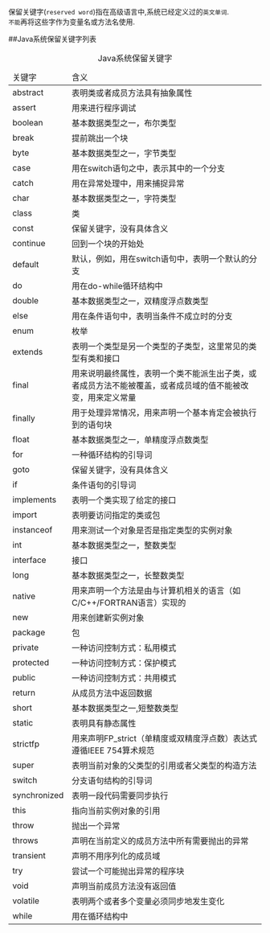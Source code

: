 保留关键字(`reserved word`)指在高级语言中,系统已经定义过的`英文单词`.   
`不能`再将这些字作为变量名或方法名使用.   

##Java系统保留关键字列表
<table class="table table-bordered table-responsive">
    <caption>Java系统保留关键字</caption>
    <thead>
        <tr class="info">
            <td>关键字</td>
            <td>含义</td>
        </tr>
    </thead>
    <tbody>
        <tr>
            <td>abstract</td>
            <td>表明类或者成员方法具有抽象属性</td>
        </tr>
        <tr class="active">
            <td>assert</td>
            <td>用来进行程序调试</td>
        </tr>
        <tr>
            <td>boolean</td>
            <td>基本数据类型之一，布尔类型</td>
        </tr>
        <tr class="active">
            <td>break</td>
            <td>提前跳出一个块</td>
        </tr>
        <tr>
            <td>byte</td>
            <td>基本数据类型之一，字节类型</td>
        </tr>
        <tr class="active">
            <td>case</td>
            <td>用在switch语句之中，表示其中的一个分支</td>
        </tr>
        <tr>
            <td>catch</td>
            <td>用在异常处理中，用来捕捉异常</td>
        </tr>
        <tr class="active">
            <td>char</td>
            <td>基本数据类型之一，字符类型</td>
        </tr>
        <tr>
            <td>class</td>
            <td>类</td>
        </tr>
        <tr>
            <td>const</td>
            <td>保留关键字，没有具体含义</td>
        </tr>
        <tr class="active">
            <td>continue</td>
            <td>回到一个块的开始处</td>
        </tr>
        <tr>
            <td>default</td>
            <td>默认，例如，用在switch语句中，表明一个默认的分支</td>
        </tr>
        <tr class="active">
            <td>do</td>
            <td>用在do-while循环结构中</td>
        </tr>
        <tr>
            <td>double</td>
            <td>基本数据类型之一，双精度浮点数类型</td>
        </tr>
        <tr class="active">
            <td>else</td>
            <td>用在条件语句中，表明当条件不成立时的分支</td>
        </tr>
        <tr>
            <td>enum</td>
            <td>枚举</td>
        </tr>
        <tr class="active">
            <td>extends</td>
            <td>表明一个类型是另一个类型的子类型，这里常见的类型有类和接口</td>
        </tr>
        <tr>
            <td>final</td>
            <td>用来说明最终属性，表明一个类不能派生出子类，或者成员方法不能被覆盖，或者成员域的值不能被改变，用来定义常量</td>
        </tr>
        <tr class="active">
            <td>finally</td>
            <td>用于处理异常情况，用来声明一个基本肯定会被执行到的语句块</td>
        </tr>
        <tr>
            <td>float</td>
            <td>基本数据类型之一，单精度浮点数类型</td>
        </tr>
        <tr class="active">
            <td>for</td>
            <td>一种循环结构的引导词</td>
        </tr>
        <tr>
            <td>goto</td>
            <td>保留关键字，没有具体含义</td>
        </tr>
        <tr class="active">
            <td>if</td>
            <td>条件语句的引导词</td>
        </tr>
        <tr>
            <td>implements</td>
            <td>表明一个类实现了给定的接口</td>
        </tr>
        <tr class="active">
            <td>import</td>
            <td>表明要访问指定的类或包</td>
        </tr>
        <tr>
            <td>instanceof</td>
            <td>用来测试一个对象是否是指定类型的实例对象</td>
        </tr>
        <tr class="active">
            <td>int</td>
            <td>基本数据类型之一，整数类型</td>
        </tr>
        <tr>
            <td>interface</td>
            <td>接口</td>
        </tr>
        <tr class="active">
            <td>long</td>
            <td>基本数据类型之一，长整数类型</td>
        </tr>
        <tr>
            <td>native</td>
            <td>用来声明一个方法是由与计算机相关的语言（如C/C++/FORTRAN语言）实现的</td>
        </tr>
        <tr class="active">
            <td>new</td>
            <td>用来创建新实例对象</td>
        </tr>
        <tr>
            <td>package</td>
            <td>包</td>
        </tr>
        <tr class="active">
            <td>private</td>
            <td>一种访问控制方式：私用模式</td>
        </tr>
        <tr>
            <td>protected</td>
            <td>一种访问控制方式：保护模式</td>
        </tr>
        <tr class="active">
            <td>public</td>
            <td>一种访问控制方式：共用模式</td>
        </tr>
        <tr>
            <td>return</td>
            <td>从成员方法中返回数据</td>
        </tr>
        <tr class="active">
            <td>short</td>
            <td>基本数据类型之一,短整数类型</td>
        </tr>
        <tr>
            <td>static</td>
            <td>表明具有静态属性</td>
        </tr>
        <tr class="active">
            <td>strictfp</td>
            <td>用来声明FP_strict（单精度或双精度浮点数）表达式遵循IEEE
                754算术规范
            </td>
        </tr>
        <tr>
            <td>super</td>
            <td>表明当前对象的父类型的引用或者父类型的构造方法</td>
        </tr>
        <tr class="active">
            <td>switch</td>
            <td>分支语句结构的引导词</td>
        </tr>
        <tr>
            <td>synchronized</td>
            <td>表明一段代码需要同步执行</td>
        </tr>
        <tr class="active">
            <td>this</td>
            <td>指向当前实例对象的引用</td>
        </tr>
        <tr>
            <td>throw</td>
            <td>抛出一个异常</td>
        </tr>
        <tr class="active">
            <td>throws</td>
            <td>声明在当前定义的成员方法中所有需要抛出的异常</td>
        </tr>
        <tr>
            <td>transient</td>
            <td>声明不用序列化的成员域</td>
        </tr>
        <tr class="active">
            <td>try</td>
            <td>尝试一个可能抛出异常的程序块</td>
        </tr>
        <tr>
            <td>void</td>
            <td>声明当前成员方法没有返回值</td>
        </tr>
        <tr class="active">
            <td>volatile</td>
            <td>表明两个或者多个变量必须同步地发生变化</td>
        </tr>
        <tr>
            <td>while</td>
            <td>用在循环结构中</td>
        </tr>
    </tbody>
</table>